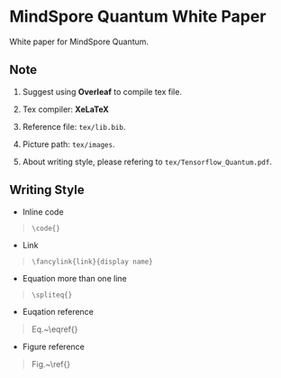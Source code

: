 # MindSpore Quantum White Paper

White paper for MindSpore Quantum.

## Note

1. Suggest using **Overleaf** to compile tex file.

2. Tex compiler: **XeLaTeX**

3. Reference file: ``tex/lib.bib``.

4. Picture path: ``tex/images``.

5. About writing style, please refering to ``tex/Tensorflow_Quantum.pdf``.

## Writing Style

- Inline code

> ``\code{}``

- Link

> ``\fancylink{link}{display name}``

- Equation more than one line

> ``\spliteq{}``

- Euqation reference

>  Eq.~\eqref{}

- Figure reference

> Fig.~\ref{}
